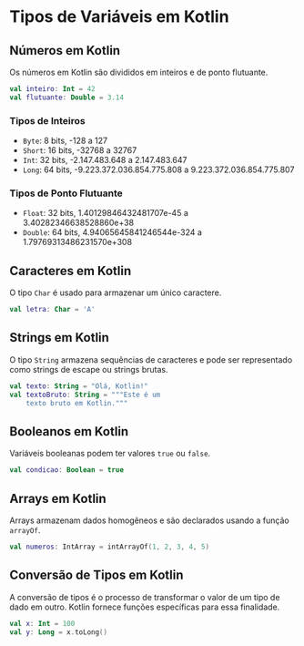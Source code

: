 # Tipos de Variáveis em Kotlin

## **Números em Kotlin**
Os números em Kotlin são divididos em inteiros e de ponto flutuante.

```kotlin
val inteiro: Int = 42
val flutuante: Double = 3.14
```

### **Tipos de Inteiros**
- `Byte`: 8 bits, -128 a 127
- `Short`: 16 bits, -32768 a 32767
- `Int`: 32 bits, -2.147.483.648 a 2.147.483.647
- `Long`: 64 bits, -9.223.372.036.854.775.808 a 9.223.372.036.854.775.807

### **Tipos de Ponto Flutuante**
- `Float`: 32 bits, 1.40129846432481707e-45 a 3.40282346638528860e+38
- `Double`: 64 bits, 4.94065645841246544e-324 a 1.79769313486231570e+308

## **Caracteres em Kotlin**
O tipo `Char` é usado para armazenar um único caractere.

```kotlin
val letra: Char = 'A'
```

## **Strings em Kotlin**
O tipo `String` armazena sequências de caracteres e pode ser representado como strings de escape ou strings brutas.

```kotlin
val texto: String = "Olá, Kotlin!"
val textoBruto: String = """Este é um
    texto bruto em Kotlin."""
```

## **Booleanos em Kotlin**
Variáveis booleanas podem ter valores `true` ou `false`.

```kotlin
val condicao: Boolean = true
```

## **Arrays em Kotlin**
Arrays armazenam dados homogêneos e são declarados usando a função `arrayOf`.

```kotlin
val numeros: IntArray = intArrayOf(1, 2, 3, 4, 5)
```

## **Conversão de Tipos em Kotlin**
A conversão de tipos é o processo de transformar o valor de um tipo de dado em outro. Kotlin fornece funções específicas para essa finalidade.

```kotlin
val x: Int = 100
val y: Long = x.toLong()
```
